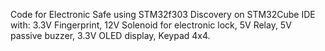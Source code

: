 Code for Electronic Safe using STM32f303 Discovery on STM32Cube IDE with:
3.3V Fingerprint,
12V Solenoid for electronic lock,
5V Relay,
5V passive buzzer,
3.3V OLED display,
Keypad 4x4.
